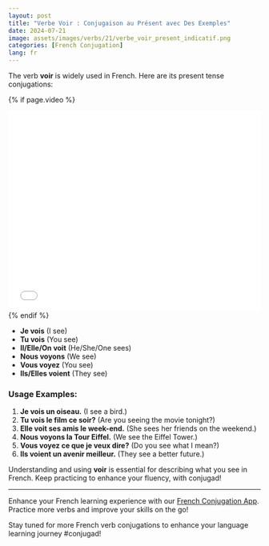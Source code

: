 ```yaml
---
layout: post
title: "Verbe Voir : Conjugaison au Présent avec Des Exemples"
date: 2024-07-21
image: assets/images/verbs/21/verbe_voir_present_indicatif.png
categories: [French Conjugation]
lang: fr
---
```


The verb **voir** is widely used in French. Here are its present tense conjugations:

<!-- Video Embed Section -->
{% if page.video %}
<div class="video-embed">
  <iframe width="100%" height="400" src="{{ page.video | escape }}" frameborder="0" allowfullscreen></iframe>
</div>
{% endif %}

- **Je vois** (I see)
- **Tu vois** (You see)
- **Il/Elle/On voit** (He/She/One sees)
- **Nous voyons** (We see)
- **Vous voyez** (You see)
- **Ils/Elles voient** (They see)

### Usage Examples:

1. **Je vois un oiseau.** (I see a bird.)
2. **Tu vois le film ce soir?** (Are you seeing the movie tonight?)
3. **Elle voit ses amis le week-end.** (She sees her friends on the weekend.)
4. **Nous voyons la Tour Eiffel.** (We see the Eiffel Tower.)
5. **Vous voyez ce que je veux dire?** (Do you see what I mean?)
6. **Ils voient un avenir meilleur.** (They see a better future.)

Understanding and using **voir** is essential for describing what you see in French. Keep practicing to enhance your fluency, with conjugad!

---

Enhance your French learning experience with our [French Conjugation App]({{site.appStore.url}}). Practice more verbs and improve your skills on the go!

Stay tuned for more French verb conjugations to enhance your language learning journey #conjugad!